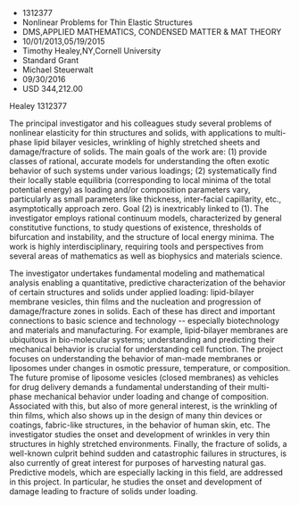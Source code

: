 
* 1312377
* Nonlinear Problems for Thin Elastic Structures
* DMS,APPLIED MATHEMATICS, CONDENSED MATTER & MAT THEORY
* 10/01/2013,05/19/2015
* Timothy Healey,NY,Cornell University
* Standard Grant
* Michael Steuerwalt
* 09/30/2016
* USD 344,212.00

Healey 1312377

The principal investigator and his colleagues study several problems of
nonlinear elasticity for thin structures and solids, with applications to multi-
phase lipid bilayer vesicles, wrinkling of highly stretched sheets and
damage/fracture of solids. The main goals of the work are: (1) provide classes
of rational, accurate models for understanding the often exotic behavior of such
systems under various loadings; (2) systematically find their locally stable
equilibria (corresponding to local minima of the total potential energy) as
loading and/or composition parameters vary, particularly as small parameters
like thickness, inter-facial capillarity, etc., asymptotically approach zero.
Goal (2) is inextricably linked to (1). The investigator employs rational
continuum models, characterized by general constitutive functions, to study
questions of existence, thresholds of bifurcation and instability, and the
structure of local energy minima. The work is highly interdisciplinary,
requiring tools and perspectives from several areas of mathematics as well as
biophysics and materials science.

The investigator undertakes fundamental modeling and mathematical analysis
enabling a quantitative, predictive characterization of the behavior of certain
structures and solids under applied loading: lipid-bilayer membrane vesicles,
thin films and the nucleation and progression of damage/fracture zones in
solids. Each of these has direct and important connections to basic science and
technology -- especially biotechnology and materials and manufacturing. For
example, lipid-bilayer membranes are ubiquitous in bio-molecular systems;
understanding and predicting their mechanical behavior is crucial for
understanding cell function. The project focuses on understanding the behavior
of man-made membranes or liposomes under changes in osmotic pressure,
temperature, or composition. The future promise of liposome vesicles (closed
membranes) as vehicles for drug delivery demands a fundamental understanding of
their multi-phase mechanical behavior under loading and change of composition.
Associated with this, but also of more general interest, is the wrinkling of
thin films, which also shows up in the design of many thin devices or coatings,
fabric-like structures, in the behavior of human skin, etc. The investigator
studies the onset and development of wrinkles in very thin structures in highly
stretched environments. Finally, the fracture of solids, a well-known culprit
behind sudden and catastrophic failures in structures, is also currently of
great interest for purposes of harvesting natural gas. Predictive models, which
are especially lacking in this field, are addressed in this project. In
particular, he studies the onset and development of damage leading to fracture
of solids under loading.

